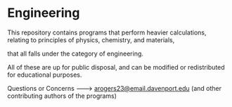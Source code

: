 # Engineering

This repository contains programs that perform heavier calculations, relating to principles of physics, chemistry, and materials, 

that all falls under the category of engineering.

All of these are up for public disposal, and can be modified or redistributed for educational purposes.

Questions or Concerns ---> arogers23@email.davenport.edu (and other contributing authors of the programs)
